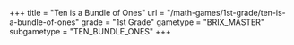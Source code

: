 +++
title = "Ten is a Bundle of Ones"
url = "/math-games/1st-grade/ten-is-a-bundle-of-ones"
grade = "1st Grade"
gametype = "BRIX_MASTER"
subgametype = "TEN_BUNDLE_ONES"
+++